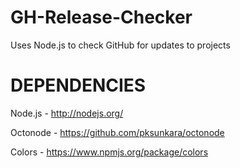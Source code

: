 GH-Release-Checker
==================

Uses Node.js to check GitHub for updates to projects

DEPENDENCIES
=======================
Node.js - http://nodejs.org/

Octonode - https://github.com/pksunkara/octonode

Colors - https://www.npmjs.org/package/colors
